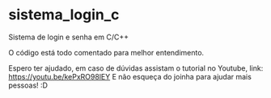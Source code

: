# sistema_login_c
Sistema de login e senha em C/C++

O código está todo comentado para melhor entendimento.

Espero ter ajudado, em caso de dúvidas assistam o tutorial no Youtube, link: https://youtu.be/kePxRO98lEY
E não esqueça do joinha para ajudar mais pessoas! :D
